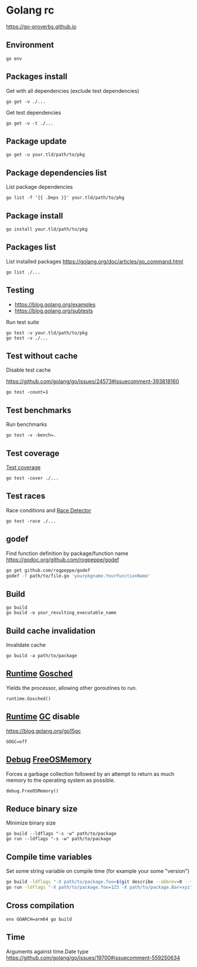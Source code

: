 Golang rc
=========

<https://go-proverbs.github.io>

Environment
-----------

    go env

Packages install
----------------

Get with all dependencies (exclude test dependencies)

    go get -v ./...

Get test dependencies

    go get -v -t ./...

Package update
--------------

    go get -u your.tld/path/to/pkg

Package dependencies list
-------------------------

List package dependencies

    go list -f '{{ .Deps }}' your.tld/path/to/pkg

Package install
---------------

    go install your.tld/path/to/pkg

Packages list
-------------

List installed packages
<https://golang.org/doc/articles/go_command.html>

    go list ./...

Testing
-------

* <https://blog.golang.org/examples>
* <https://blog.golang.org/subtests>

Run test suite

    go test -v your.tld/path/to/pkg
    go test -v ./...

Test without cache
------------------

Disable test cache

<https://github.com/golang/go/issues/24573#issuecomment-393818160>

    go test -count=1

Test benchmarks
---------------

Run benchmarks

    go test -v -bench=.

Test coverage
-------------

[Test coverage](https://blog.golang.org/cover)

    go test -cover ./...

Test races
----------

Race conditions and [Race Detector](https://blog.golang.org/race-detector)

    go test -race ./...

godef
-----

Find function definition by package/function name
<https://godoc.org/github.com/rogpeppe/godef>

```sh
go get github.com/rogpeppe/godef
godef -f path/to/file.go 'yourpkgname.YourFunctionName'
```

Build
-----

    go build
    go build -o your_resulting_executable_name

Build cache invalidation
------------------------

Invalidate cache

    go build -a path/to/package

[Runtime][] [Gosched][]
-----------------------

[Runtime]: https://golang.org/pkg/runtime
[Gosched]: https://golang.org/pkg/runtime/#Gosched

Yields the processor, allowing other goroutines to run.

    runtime.Gosched()

[Runtime][] [GC][] disable
--------------------------

[GC]: https://golang.org/pkg/runtime/#hdr-Environment_Variables

<https://blog.golang.org/go15gc>

    GOGC=off

[Debug][] [FreeOSMemory][]
--------------------------

[Debug]: https://golang.org/pkg/runtime/debug
[FreeOSMemory]: https://golang.org/pkg/runtime/debug/#FreeOSMemory

Forces a garbage collection followed by an attempt to return as much
memory to the operating system as possible.

    debug.FreeOSMemory()

Reduce binary size
------------------

Minimize binary size

    go build --ldflags "-s -w" path/to/package
    go run --ldflags "-s -w" path/to/package

Compile time variables
----------------------

Set some string variable on compile time (for example your some "version")

```bash
go build -ldflags "-X path/to/package.foo=$(git describe --abbrev=0 --tags) -X path/to/package.Bar=$(git rev-parse --short HEAD) -X path/to/package.baz=$(date --utc +%s) -X path/to/package.Xyz=$(date --utc +%Y%m%dT%H%M%SZ)" main.go
go run -ldflags "-X path/to/package.foo=123 -X path/to/package.Bar=xyz" main.go
```

Cross compilation
-----------------

    env GOARCH=arm64 go build

Time
----

Arguments against time.Date type https://github.com/golang/go/issues/19700#issuecomment-559250634
